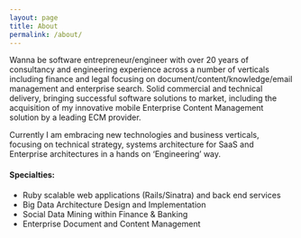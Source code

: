 ```yaml
---
layout: page
title: About
permalink: /about/
---
```


<section id="main" class="container {{ page.box_width }}">
  <div class="row">
    <div class="12u">
      <!-- Text -->
      <section class="box">
        <div markdown="1">
Wanna be software entrepreneur/engineer with over 20 years of consultancy and engineering experience across a number of verticals including finance and legal focusing on document/content/knowledge/email management and enterprise search. Solid commercial and technical delivery, bringing successful software solutions to market, including the acquisition of my innovative mobile Enterprise Content Management solution by a leading ECM provider.

Currently I am embracing new technologies and business verticals, focusing on technical strategy, systems architecture for SaaS and Enterprise architectures in a hands on ‘Engineering’ way.

#### Specialties:

  * Ruby scalable web applications (Rails/Sinatra)&nbsp;and back end services
  * Big Data Architecture Design and Implementation
  * Social Data Mining within Finance &amp; Banking
  * Enterprise Document and Content Management
        </div>
      </section>
    </div>
  </div>
</section>
